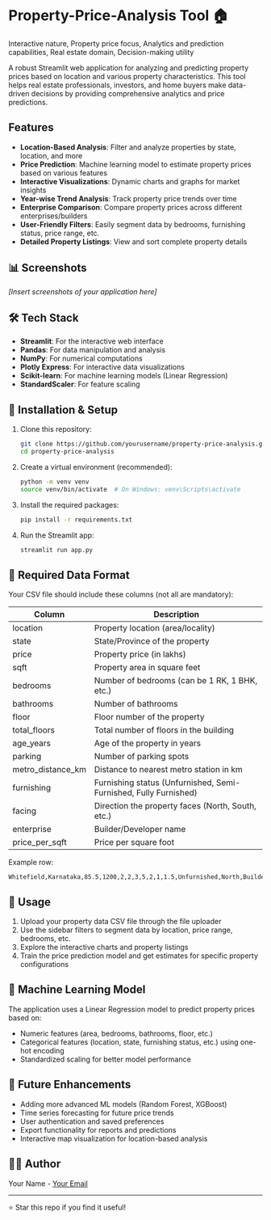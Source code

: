 # Property-Price-Analysis Tool 🏠
Interactive nature, Property price focus, Analytics and prediction capabilities, Real estate domain, Decision-making utility

A robust Streamlit web application for analyzing and predicting property prices based on location and various property characteristics. This tool helps real estate professionals, investors, and home buyers make data-driven decisions by providing comprehensive analytics and price predictions.

## Features

- **Location-Based Analysis**: Filter and analyze properties by state, location, and more
- **Price Prediction**: Machine learning model to estimate property prices based on various features
- **Interactive Visualizations**: Dynamic charts and graphs for market insights
- **Year-wise Trend Analysis**: Track property price trends over time
- **Enterprise Comparison**: Compare property prices across different enterprises/builders
- **User-Friendly Filters**: Easily segment data by bedrooms, furnishing status, price range, etc.
- **Detailed Property Listings**: View and sort complete property details

## 📊 Screenshots

*[Insert screenshots of your application here]*

## 🛠️ Tech Stack

- **Streamlit**: For the interactive web interface
- **Pandas**: For data manipulation and analysis
- **NumPy**: For numerical computations
- **Plotly Express**: For interactive data visualizations
- **Scikit-learn**: For machine learning models (Linear Regression)
- **StandardScaler**: For feature scaling

## 🔧 Installation & Setup

1. Clone this repository:
   ```bash
   git clone https://github.com/yourusername/property-price-analysis.git
   cd property-price-analysis
   ```

2. Create a virtual environment (recommended):
   ```bash
   python -m venv venv
   source venv/bin/activate  # On Windows: venv\Scripts\activate
   ```

3. Install the required packages:
   ```bash
   pip install -r requirements.txt
   ```

4. Run the Streamlit app:
   ```bash
   streamlit run app.py
   ```

## 📁 Required Data Format

Your CSV file should include these columns (not all are mandatory):

| Column | Description |
|--------|-------------|
| location | Property location (area/locality) |
| state | State/Province of the property |
| price | Property price (in lakhs) |
| sqft | Property area in square feet |
| bedrooms | Number of bedrooms (can be 1 RK, 1 BHK, etc.) |
| bathrooms | Number of bathrooms |
| floor | Floor number of the property |
| total_floors | Total number of floors in the building |
| age_years | Age of the property in years |
| parking | Number of parking spots |
| metro_distance_km | Distance to nearest metro station in km |
| furnishing | Furnishing status (Unfurnished, Semi-Furnished, Fully Furnished) |
| facing | Direction the property faces (North, South, etc.) |
| enterprise | Builder/Developer name |
| price_per_sqft | Price per square foot |

Example row:
```
Whitefield,Karnataka,85.5,1200,2,2,3,5,2,1,1.5,Unfurnished,North,BuilderA,7125
```

## 🚀 Usage

1. Upload your property data CSV file through the file uploader
2. Use the sidebar filters to segment data by location, price range, bedrooms, etc.
3. Explore the interactive charts and property listings
4. Train the price prediction model and get estimates for specific property configurations

## 🧠 Machine Learning Model

The application uses a Linear Regression model to predict property prices based on:
- Numeric features (area, bedrooms, bathrooms, floor, etc.)
- Categorical features (location, state, furnishing status, etc.) using one-hot encoding
- Standardized scaling for better model performance

## 🔮 Future Enhancements

- Adding more advanced ML models (Random Forest, XGBoost)
- Time series forecasting for future price trends
- User authentication and saved preferences
- Export functionality for reports and predictions
- Interactive map visualization for location-based analysis

## 👨‍💻 Author

Your Name - [Your Email](mailto:your.email@example.com)

---

⭐ Star this repo if you find it useful!

